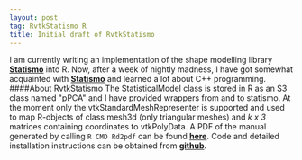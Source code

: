 ```yaml
---
layout: post
tag: RvtkStatismo R
title: Initial draft of RvtkStatismo
---
```


I am currently writing an implementation of the shape modelling library **[Statismo](https://github.com/statismo/statismo)** into R. Now, after a week of nightly madness, I have got somewhat acquainted with **[Statismo](https://github.com/statismo/statismo)** and learned a lot about C++ programming. 
####About RvtkStatismo
The StatisticalModel class is stored in R as an S3 class named "pPCA" and I have provided wrappers from and to statismo. At the moment only the vtkStandardMeshRepresenter is supported and used to map R-objects of class mesh3d (only triangular meshes) and *k x 3* matrices containing coordinates to vtkPolyData. A PDF of the manual generated by calling ```R CMD Rd2pdf``` can be found **[here](../resources/RvtkStatismo.pdf)**. Code and detailed installation instructions can be obtained from **[github](https://github.com/zarquon42b/RvtkStatismo).**